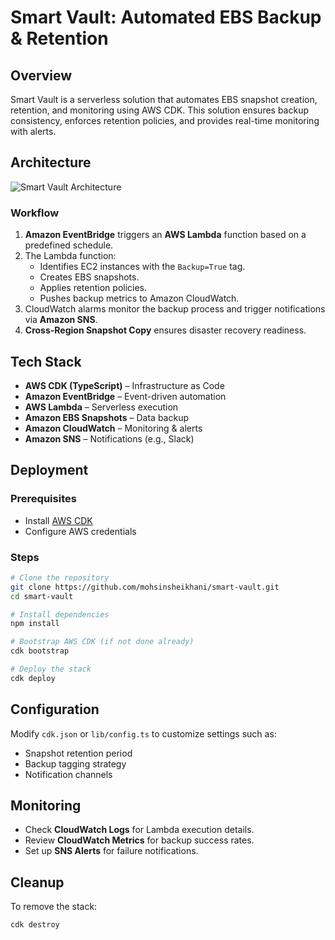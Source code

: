 # Smart Vault: Automated EBS Backup & Retention

## Overview

Smart Vault is a serverless solution that automates EBS snapshot creation, retention, and monitoring using AWS CDK. This solution ensures backup consistency, enforces retention policies, and provides real-time monitoring with alerts.

## Architecture

![Smart Vault Architecture](./smart-vault.png)

### Workflow

1. **Amazon EventBridge** triggers an **AWS Lambda** function based on a predefined schedule.
2. The Lambda function:
   - Identifies EC2 instances with the `Backup=True` tag.
   - Creates EBS snapshots.
   - Applies retention policies.
   - Pushes backup metrics to Amazon CloudWatch.
3. CloudWatch alarms monitor the backup process and trigger notifications via **Amazon SNS**.
4. **Cross-Region Snapshot Copy** ensures disaster recovery readiness.

## Tech Stack

- **AWS CDK (TypeScript)** – Infrastructure as Code
- **Amazon EventBridge** – Event-driven automation
- **AWS Lambda** – Serverless execution
- **Amazon EBS Snapshots** – Data backup
- **Amazon CloudWatch** – Monitoring & alerts
- **Amazon SNS** – Notifications (e.g., Slack)

## Deployment

### Prerequisites

- Install [AWS CDK](https://docs.aws.amazon.com/cdk/latest/guide/getting_started.html)
- Configure AWS credentials

### Steps

```sh
# Clone the repository
git clone https://github.com/mohsinsheikhani/smart-vault.git
cd smart-vault

# Install dependencies
npm install

# Bootstrap AWS CDK (if not done already)
cdk bootstrap

# Deploy the stack
cdk deploy
```

## Configuration

Modify `cdk.json` or `lib/config.ts` to customize settings such as:

- Snapshot retention period
- Backup tagging strategy
- Notification channels

## Monitoring

- Check **CloudWatch Logs** for Lambda execution details.
- Review **CloudWatch Metrics** for backup success rates.
- Set up **SNS Alerts** for failure notifications.

## Cleanup

To remove the stack:

```sh
cdk destroy
```
